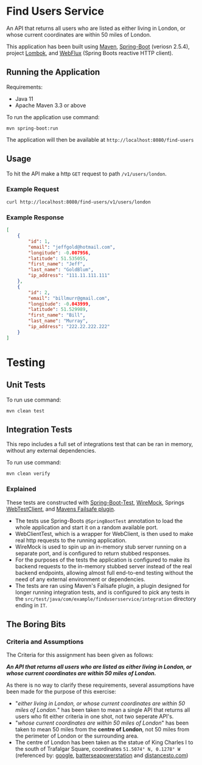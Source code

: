 # Find Users Service

An API that returns all users who are listed as either living in London, or whose current coordinates are within 50 miles of London.

This application has been built using 
[Maven](http://maven.apache.org/),
[Spring-Boot](https://spring.io/projects/spring-boot) (veriosn 2.5.4), 
project [Lombok](https://projectlombok.org/), and 
[WebFlux](https://docs.spring.io/spring-framework/docs/current/reference/html/web-reactive.html) (Spring Boots reactive HTTP client).

## Running the Application

Requirements:
- Java 11
- Apache Maven 3.3 or above

To run the application use command:

```shell
mvn spring-boot:run
```

The application will then be available at `http://localhost:8080/find-users`

## Usage

To hit the API make a http `GET` request to path `/v1/users/london`.

### Example Request

```shell
curl http://localhost:8080/find-users/v1/users/london
```
### Example Response

```json
[
    {
        "id": 1,
        "email": "jeffgold@hotmail.com",
        "longitude": -0.007956,
        "latitude": 51.535055,
        "first_name": "Jeff",
        "last_name": "GoldBlum",
        "ip_address": "111.11.111.111"
    },
    {
        "id": 2,
        "email": "billmurr@gmail.com",
        "longitude": -0.043999,
        "latitude": 51.529989,
        "first_name": "Bill",
        "last_name": "Murray",
        "ip_address": "222.22.222.222"
    }
]
```

# Testing

## Unit Tests

To run use command:
```shell
mvn clean test
```

## Integration Tests

This repo includes a full set of integrations test that can be ran in memory, without any external dependencies.


To run use command:
```shell
mvn clean verify
```

### Explained

These tests are constructed with 
[Spring-Boot-Test](https://mvnrepository.com/artifact/org.springframework.boot/spring-boot-starter-test),
[WireMock](http://wiremock.org/), Springs 
[WebTestClient](https://docs.spring.io/spring-framework/docs/current/javadoc-api/org/springframework/test/web/reactive/server/WebTestClient.html),
and [Mavens Failsafe plugin](https://maven.apache.org/surefire/maven-failsafe-plugin/).
- The tests use Spring-Boots `@SpringBootTest` annotation to load the whole application and start it
  on a random available port.
- WebClientTest, which is a wrapper for WebClient, is then used to make real http requests to the running application.
- WireMock is used to spin up an in-memory stub server running on a separate port, 
  and is configured to return stubbed responses.
- For the purposes of the tests the application is configured to make its backend requests to the 
  in-memory stubbed server instead of the real backend endpoints, allowing almost full end-to-end testing
  without the need of any external environment or dependencies.
- The tests are ran using Maven's Failsafe plugin, a plugin designed for longer running integration tests,
  and is configured to pick any tests in the `src/test/java/com/example/findusersservice/integration`
  directory ending in `IT`.


## The Boring Bits
### Criteria and Assumptions

The Criteria for this assignment has been given as follows:

_**An API that returns all users who are listed as either living in London, or whose current 
coordinates are within 50 miles of London.**_

As there is no way to clarify these requirements, several assumptions have been made 
for the purpose of this exercise:
- "_either living in London, or whose current coordinates are within 50 miles of London._" has been taken to mean 
  a single API that returns all users who fit either criteria in one shot, not two seperate API's.
- "_whose current coordinates are within 50 miles of London_" has been taken
    to mean 50 miles from the **centre of London**, not 50 miles from the perimeter of London or 
  the surrounding area.
- The centre of London has been taken as the statue of King Charles I 
  to the south of Trafalgar Square, coordinates `51.5074° N, 0.1278° W` 
(referenced by: [google](https://www.google.com/search?q=what+are+the+coordinates+for+the+center+of+london&safe=active&ei=5sc4Ye7OO4bJgAbVxZuQDw&oq=what+are+the+coordinates+for+the+center+of+london&gs_lcp=Cgdnd3Mtd2l6EAMyCAghEBYQHRAeMggIIRAWEB0QHjIICCEQFhAdEB4yCAghEBYQHRAeSgQIQRgAUMCYIFjAmCBg8ZogaABwAngAgAFoiAFokgEDMC4xmAEAoAECoAEBwAEB&sclient=gws-wiz&ved=0ahUKEwju2ZDCyu_yAhWGJMAKHdXiBvIQ4dUDCA8&uact=5),
[batterseapowerstation](https://batterseapowerstation.co.uk/news/article/where-is-the-centre-of-london-) and 
[distancesto.com](https://www.distancesto.com/coordinates/gb/central-london-latitude-longitude/history/108706.html))
